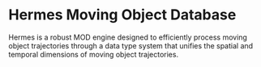 # Hermes Moving Object Database

Hermes is a robust MOD engine designed to efficiently process moving object trajectories through a data type system that unifies the spatial and temporal dimensions of moving object trajectories. 




